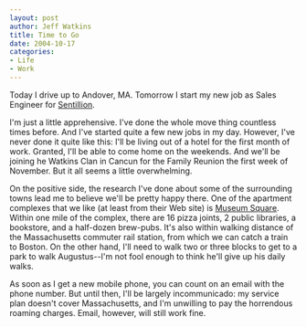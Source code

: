```yaml
--- 
layout: post
author: Jeff Watkins
title: Time to Go
date: 2004-10-17
categories: 
- Life
- Work
---
```


Today I drive up to Andover, MA. Tomorrow I start my new job as Sales Engineer for <a href="http://www.sentillion.com/">Sentillion</a>.

I'm just a little apprehensive. I've done the whole move thing countless times before. And I've started quite a few new jobs in my day. However, I've never done it quite like this: I'll be living out of a hotel for the first month of work. Granted, I'll be able to come home on the weekends. And we'll be joining he Watkins Clan in Cancun for the Family Reunion the first week of November. But it all seems a little overwhelming.

On the positive side, the research I've done about some of the surrounding towns lead me to believe we'll be pretty happy there. One of the apartment complexes that we like (at least from their Web site) is <a href="http://www.liverighthere.com/ms/index.html">Museum Square</a>. Within one mile of the complex, there are 16 pizza joints, 2 public libraries, a bookstore, and a half-dozen brew-pubs. It's also within walking distance of the Massachusetts commuter rail station, from which we can catch a train to Boston. On the other hand, I'll need to walk two or three blocks to get to a park to walk Augustus--I'm not fool enough to think he'll give up his daily walks.

As soon as I get a new mobile phone, you can count on an email with the phone number. But until then, I'll be largely incommunicado: my service plan doesn't cover Massachusetts, and I'm unwilling to pay the horrendous roaming charges. Email, however, will still work fine.
